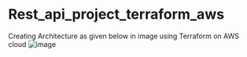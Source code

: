 # Rest_api_project_terraform_aws

Creating Architecture as given below in image using Terraform on  AWS cloud
![image](https://github.com/user-attachments/assets/3fb2d366-b199-495e-9521-9f3779cc8da0)

